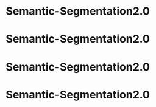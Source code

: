 # Semantic-Segmentation2.0
# Semantic-Segmentation2.0
# Semantic-Segmentation2.0
# Semantic-Segmentation2.0
